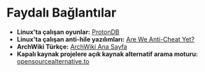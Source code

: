 # Faydalı Bağlantılar

- **Linux'ta çalışan oyunlar:** [ProtonDB](https://www.protondb.com/)
- **Linux'ta çalışan anti-hile yazılımları:** [Are We Anti-Cheat Yet?](https://areweanticheatyet.com/)
- **ArchWiki Türkçe:** [ArchWiki Ana Sayfa](https://wiki.archlinux.org/title/Ana%20sayfa)
- **Kapalı kaynak projelere açık kaynak alternatif arama moturu:** [opensourcealternative.to](https://www.opensourcealternative.to/)
